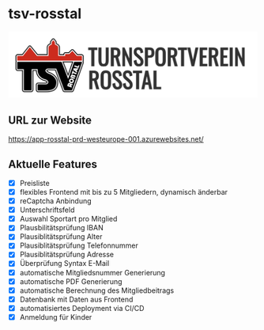 # tsv-rosstal

![rosstal](/assets_readme/rosstal.png)

## URL zur Website
https://app-rosstal-prd-westeurope-001.azurewebsites.net/

## Aktuelle Features 
- [x] Preisliste
- [x] flexibles Frontend mit bis zu 5 Mitgliedern, dynamisch änderbar
- [x] reCaptcha Anbindung
- [x] Unterschriftsfeld
- [x] Auswahl Sportart pro Mitglied
- [x] Plausbilitätsprüfung IBAN
- [x] Plausiblitätsprüfung Alter
- [x] Plausiblitätsprüfung Telefonnummer
- [x] Plausiblitätsprüfung Adresse
- [x] Überprüfung Syntax E-Mail
- [x] automatische Mitgliedsnummer Generierung
- [x] automatische PDF Generierung
- [x] automatische Berechnung des Mitgliedbeitrags
- [x] Datenbank mit Daten aus Frontend
- [x] automatisiertes Deployment via CI/CD
- [x] Anmeldung für Kinder
